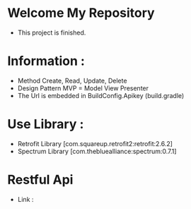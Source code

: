 # Welcome My Repository 
- This project is finished.

# Information :
- Method Create, Read, Update, Delete
- Design Pattern MVP = Model View Presenter
- The Url is embedded in BuildConfig.Apikey (build.gradle)

# Use Library :
- Retrofit Library [com.squareup.retrofit2:retrofit:2.6.2]
- Spectrum Library [com.thebluealliance:spectrum:0.7.1]
# Restful Api
- Link : 
